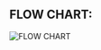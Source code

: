 ## FLOW CHART:
![FLOW CHART](https://user-images.githubusercontent.com/101382503/168255680-ccde1ba3-f6f2-47f2-8154-76928436aaf0.png)

